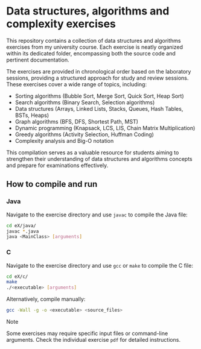 # Data structures, algorithms and complexity exercises

This repository contains a collection of data structures and algorithms exercises from my university course. Each exercise is neatly organized within its dedicated folder, encompassing both the source code and pertinent documentation.

The exercises are provided in chronological order based on the laboratory sessions, providing a structured approach for study and review sessions. These exercises cover a wide range of topics, including:

- Sorting algorithms (Bubble Sort, Merge Sort, Quick Sort, Heap Sort)
- Search algorithms (Binary Search, Selection algorithms)
- Data structures (Arrays, Linked Lists, Stacks, Queues, Hash Tables, BSTs, Heaps)
- Graph algorithms (BFS, DFS, Shortest Path, MST)
- Dynamic programming (Knapsack, LCS, LIS, Chain Matrix Multiplication)
- Greedy algorithms (Activity Selection, Huffman Coding)
- Complexity analysis and Big-O notation

This compilation serves as a valuable resource for students aiming to strengthen their understanding of data structures and algorithms concepts and prepare for examinations effectively.

## How to compile and run

### Java
Navigate to the exercise directory and use `javac` to compile the Java file:
```sh
cd eX/java/
javac *.java
java <MainClass> [arguments]
```

### C
Navigate to the exercise directory and use `gcc` or `make` to compile the C file:
```sh
cd eX/c/
make
./<executable> [arguments]
```

Alternatively, compile manually:
```sh
gcc -Wall -g -o <executable> <source_files>
```

> [!NOTE]  
> Some exercises may require specific input files or command-line arguments. Check the individual exercise `pdf` for detailed instructions.